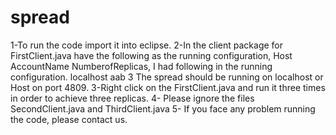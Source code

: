 # spread
1-To run the code import it into eclipse.
2-In the client package for FirstClient.java have the following as the running configuration,
Host      AccountName   NumberofReplicas,
I had following in the running configuration. 
localhost 		aab 		3
The spread should be running on localhost or Host on port 4809.
3-Right click on the FirstClient.java and run it three times in order to achieve three replicas.
4- Please ignore the files SecondClient.java and ThirdClient.java
5- If you face any problem running the code, please contact us.
